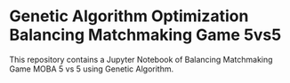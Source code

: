# Genetic Algorithm Optimization Balancing Matchmaking Game 5vs5

This repository contains a Jupyter Notebook of Balancing Matchmaking Game MOBA 5 vs 5 using Genetic Algorithm.
